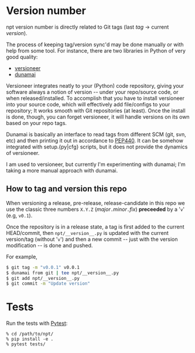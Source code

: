 # Version number

npt version number is directly related to Git tags (last _tag_ -> current _version_).

The process of keeping tag/version sync'd may be done manually or with help from some tool.
For instance, there are two libraries in Python of very good quality:

* [versioneer](https://pypi.org/project/versioneer/)
* [dunamai](https://pypi.org/project/dunamai/)

Versioneer integrates neatly to your (Python) code repository, giving your software always a
notion of version -- under your repo/source code, or when released/installed. To accomplish
that you have to install versioneer into your source code, which will effectively
add file/configs to your repository; It works smooth with Git repositories (at least).
Once the install is done, though, you can forget versioneer, it will handle versions on its
own based on your repo tags.

Dunamai is basically an interface to read tags from different SCM (git, svn, etc) and then
printing it out in accordance to [PEP440](https://www.python.org/dev/peps/pep-0440/).
It can be somehow integrated with setup.{py|cfg} scripts, but it does not provide the
dynamics of versioneer.

I am used to versioneer, but currently I'm experimenting with dunamai; I'm taking a more
manual approach with dunamai.


## How to tag and version this repo

When versioning a release, pre-release, release-candidate in this repo we use the classic
three numbers `X.Y.Z` (_major_`.`_minor_`.`_fix_) **preceeded** by a '`v`' (e.g, `v0.1`).

Once the repository is in a release state, a tag is first added to the current HEAD/commit,
then `npt/__version__.py` is updated with the current version/tag (without '`v`') and
then a new commit -- just with the version modification -- is done and pushed.

For example,
```bash
$ git tag -m "v0.0.1" v0.0.1
$ dunamai from git | tee npt/__version__.py
$ git add npt/__version__.py
$ git commit -m "Update version"
```


# Tests

Run the tests with [Pytest](pytest.org):
```
% cd /path/to/npt/
% pip install -e .
% pytest tests/
```
